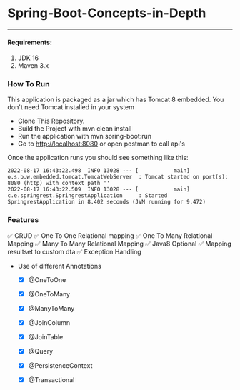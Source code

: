 # Spring-Boot-Concepts-in-Depth
<hr>

#### Requirements:
1. JDK 16
2. Maven 3.x


### How To Run
This application is packaged as a jar which has Tomcat 8 embedded. 
You don't need Tomcat installed in your system

* Clone This Repository.
* Build the Project with mvn clean install
* Run the application with mvn spring-boot:run
* Go to [http://localhost:8080](http://localhost:8080 "Named link title") or open postman to call api's

Once the application runs you should see something like this:
```
2022-08-17 16:43:22.498  INFO 13028 --- [           main] o.s.b.w.embedded.tomcat.TomcatWebServer  : Tomcat started on port(s): 8080 (http) with context path ''
2022-08-17 16:43:22.509  INFO 13028 --- [           main] c.e.springrest.SpringrestApplication     : Started SpringrestApplication in 8.402 seconds (JVM running for 9.472)
```

### Features

:white_check_mark: CRUD
:white_check_mark: One To One Relational mapping
:white_check_mark: One To Many Relational Mapping
:white_check_mark: Many To Many Relational Mapping
:white_check_mark: Java8 Optional
:white_check_mark: Mapping resultset to custom dta
:white_check_mark: Exception Handling
 
- Use of different Annotations
   - [x] @OneToOne
   - [x] @OneToMany
   - [x] @ManyToMany
   - [x] @JoinColumn
   - [x] @JoinTable
   - [x] @Query
   - [x] @PersistenceContext
   - [x] @Transactional



